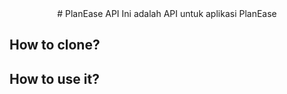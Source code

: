 <div align="center">
# PlanEase API  
Ini adalah API untuk aplikasi PlanEase
</div>

## How to clone?


## How to use it?
